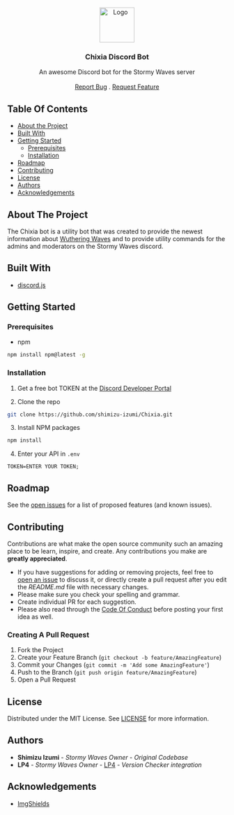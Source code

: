 <br/>
<p align="center">
  <a href="https://github.com/shimizu-izumi/Chixia">
    <img src="https://hw-media-cdn-mingchao.kurogame.com/static/assets/head-active3-73f5e84c.png" alt="Logo" width="80" height="80">
  </a>

  <h3 align="center">Chixia Discord Bot</h3>

  <p align="center">
    An awesome Discord bot for the Stormy Waves server
    <br/>
    <br/>
    <a href="https://github.com/shimizu-izumi/Chixia/issues">Report Bug</a>
    .
    <a href="https://github.com/shimizu-izumi/Chixia/issues">Request Feature</a>
  </p>
</p>

## Table Of Contents

* [About the Project](#about-the-project)
* [Built With](#built-with)
* [Getting Started](#getting-started)
  * [Prerequisites](#prerequisites)
  * [Installation](#installation)
* [Roadmap](#roadmap)
* [Contributing](#contributing)
* [License](#license)
* [Authors](#authors)
* [Acknowledgements](#acknowledgements)

## About The Project

The Chixia bot is a utility bot that was created to provide the newest information about [Wuthering Waves](https://wutheringwaves.kurogame.com/en/) and to provide utility commands for the admins and moderators on the Stormy Waves discord.

## Built With



* [discord.js](https://discord.js.org/)

## Getting Started


### Prerequisites

* npm

```sh
npm install npm@latest -g
```

### Installation

1. Get a free bot TOKEN at the [Discord Developer Portal](https://discord.com/developers/applications)

2. Clone the repo

```sh
git clone https://github.com/shimizu-izumi/Chixia.git
```

3. Install NPM packages

```sh
npm install
```

4. Enter your API in `.env`

```JS
TOKEN=ENTER YOUR TOKEN;
```

## Roadmap

See the [open issues](https://github.com/shimizu-izumi/Chixia/issues) for a list of proposed features (and known issues).

## Contributing

Contributions are what make the open source community such an amazing place to be learn, inspire, and create. Any contributions you make are **greatly appreciated**.
* If you have suggestions for adding or removing projects, feel free to [open an issue](https://github.com/shimizu-izumi/Chixia/issues/new) to discuss it, or directly create a pull request after you edit the *README.md* file with necessary changes.
* Please make sure you check your spelling and grammar.
* Create individual PR for each suggestion.
* Please also read through the [Code Of Conduct](https://github.com/shimizu-izumi/Chixia/blob/main/CODE_OF_CONDUCT.md) before posting your first idea as well.

### Creating A Pull Request

1. Fork the Project
2. Create your Feature Branch (`git checkout -b feature/AmazingFeature`)
3. Commit your Changes (`git commit -m 'Add some AmazingFeature'`)
4. Push to the Branch (`git push origin feature/AmazingFeature`)
5. Open a Pull Request

## License

Distributed under the MIT License. See [LICENSE](https://github.com/shimizu-izumi/Chixia/blob/main/LICENSE.md) for more information.

## Authors

* **Shimizu Izumi** - *Stormy Waves Owner* - *Original Codebase*
* **LP4** - *Stormy Waves Owner* - [LP4](https://lp4.dev/) - *Version Checker integration*

## Acknowledgements

* [ImgShields](https://shields.io/)
